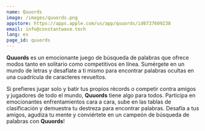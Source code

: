 ```yaml
---
name: Quuords
image: /images/quuords.png
appstore: https://apps.apple.com/us/app/quuords/id6737609238
email: info@constantwave.tech
lang: es
page_id: quuords
---
```

**Quuords** es un emocionante juego de búsqueda de palabras que ofrece modos tanto en solitario como competitivos en línea. Sumérgete en un mundo de letras y desafíate a ti mismo para encontrar palabras ocultas en una cuadrícula de caracteres revueltos. 

Si prefieres jugar solo y batir tus propios récords o competir contra amigos y jugadores de todo el mundo, **Quuords** tiene algo para todos. Participa en emocionantes enfrentamientos cara a cara, sube en las tablas de clasificación y demuestra tu destreza para encontrar palabras. Desafía a tus amigos, agudiza tu mente y conviértete en un campeón de búsqueda de palabras con **Quuords**!
